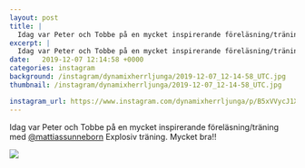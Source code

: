 ```yaml
---
layout: post
title: |
  Idag var Peter och Tobbe på en mycket inspirerande föreläsning/träning med @mattiassunneborn Explosiv träning
excerpt: |
  Idag var Peter och Tobbe på en mycket inspirerande föreläsning/träning med @mattiassunneborn Explosiv träning. Mycket bra!!
date:   2019-12-07 12:14:58 +0000
categories: instagram
background: /instagram/dynamixherrljunga/2019-12-07_12-14-58_UTC.jpg
thumbnail: /instagram/dynamixherrljunga/2019-12-07_12-14-58_UTC.jpg

instagram_url: https://www.instagram.com/dynamixherrljunga/p/B5xVVycJ1X0
---
```

Idag var Peter och Tobbe på en mycket inspirerande föreläsning/träning med [@mattiassunneborn](https://www.instagram.com/mattiassunneborn/) Explosiv träning. Mycket bra!!



<img src='{{ site.baseurl }}/instagram/dynamixherrljunga/2019-12-07_12-14-58_UTC.jpg' class='img-fluid' />
